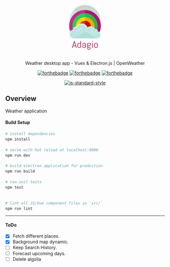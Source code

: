 <div align="center">
<br>
<img width="100" src="/docs/images/adagio.png" alt="Adagio">
<br>
<br>
</div>

<p align="center" color="#6a737d">
 Weather desktop app - Vuex & Electron.js | OpenWeather
</p>

<div align="center">

[![forthebadge](http://forthebadge.com/images/badges/built-with-love.svg)](http://forthebadge.com) [![forthebadge](http://forthebadge.com/images/badges/made-with-vue.svg)](http://forthebadge.com) [![forthebadge](http://forthebadge.com/images/badges/winter-is-coming.svg)](http://forthebadge.com)
</div>

<div align="center">

[![js-standard-style](https://cdn.rawgit.com/feross/standard/master/badge.svg)](https://github.com/feross/standard)
</div>

## Overview

Weather application

#### Build Setup

``` bash
# install dependencies
npm install

# serve with hot reload at localhost:9080
npm run dev

# build electron application for production
npm run build

# run unit tests
npm test


# lint all JS/Vue component files in `src/`
npm run lint

```

---

#### ToDo
- [X] Fetch different places.
- [X] Background map dynamic.
- [ ] Keep Search History.
- [ ] Forecast upcoming days.
- [ ] Delete algolia
